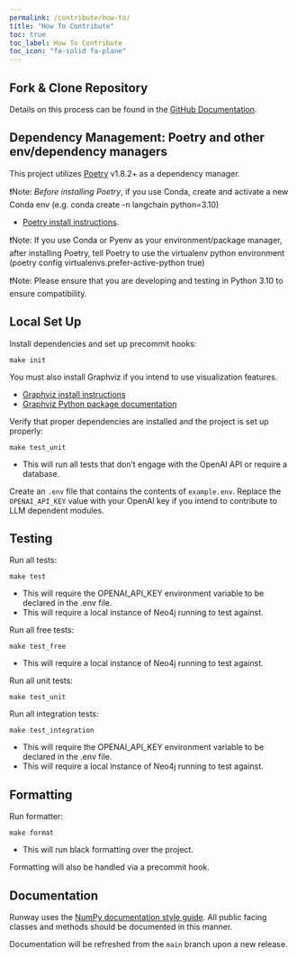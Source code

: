 ```yaml
---
permalink: /contribute/how-to/
title: "How To Contribute"
toc: true
toc_label: How To Contribute
toc_icon: "fa-solid fa-plane"
---
```



## Fork & Clone Repository

Details on this process can be found in the [GitHub Documentation](https://docs.github.com/en/pull-requests/collaborating-with-pull-requests/working-with-forks/fork-a-repo).

## Dependency Management: Poetry and other env/dependency managers
This project utilizes [Poetry](https://python-poetry.org/) v1.8.2+ as a dependency manager.

❗Note: *Before installing Poetry*, if you use Conda, create and activate a new Conda env (e.g. conda create -n langchain python=3.10)
* [Poetry install instructions](https://python-poetry.org/docs/#installation).

❗Note: If you use Conda or Pyenv as your environment/package manager, after installing Poetry, tell Poetry to use the virtualenv python environment (poetry config virtualenvs.prefer-active-python true)

❗Note: Please ensure that you are developing and testing in Python 3.10 to ensure compatibility. 

## Local Set Up

Install dependencies and set up precommit hooks:
```
make init
```
You must also install Graphviz if you intend to use visualization features. 
* [Graphviz install instructions](https://graphviz.org/download/)
* [Graphviz Python package documentation](https://graphviz.readthedocs.io/en/stable/manual.html#installation)

Verify that proper dependencies are installed and the project is set up properly:
```
make test_unit
```
- This will run all tests that don’t engage with the OpenAI API or require a database.

Create an `.env` file that contains the contents of `example.env`. Replace the `OPENAI_API_KEY` value with your OpenAI key if you intend to contribute to LLM dependent modules. 

## Testing

Run all tests:
```
make test
```
* This will require the OPENAI_API_KEY environment variable to be declared in the .env file.
* This will require a local instance of Neo4j running to test against. 

Run all free tests:
```
make test_free
```
* This will require a local instance of Neo4j running to test against. 

Run all unit tests:
```
make test_unit
```

Run all integration tests:
```
make test_integration
```
* This will require the OPENAI_API_KEY environment variable to be declared in the .env file.
* This will require a local instance of Neo4j running to test against. 

## Formatting

Run formatter:
```
make format
```
* This will run black formatting over the project.

Formatting will also be handled via a precommit hook.

## Documentation

Runway uses the [NumPy documentation style guide](https://numpydoc.readthedocs.io/en/latest/format.html). All public facing classes and methods should be documented in this manner. 

Documentation will be refreshed from the `main` branch upon a new release. 



